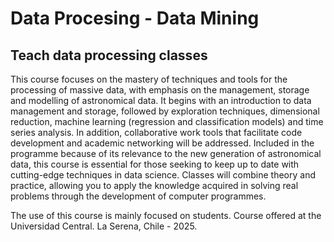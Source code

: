 # Data Procesing - Data Mining
## Teach data processing classes 

This course focuses on the mastery of techniques and tools for the processing of massive data, with emphasis on the management, storage and modelling of astronomical data. It begins with an introduction to data management and storage, followed by exploration techniques, dimensional reduction, machine learning (regression and classification models) and time series analysis. In addition, collaborative work tools that facilitate code development and academic networking will be addressed. Included in the programme because of its relevance to the new generation of astronomical data, this course is essential for those seeking to keep up to date with cutting-edge techniques in data science. Classes will combine theory and practice, allowing you to apply the knowledge acquired in solving real problems through the development of computer programmes.

The use of this course is mainly focused on students. Course offered at the Universidad Central. La Serena, Chile - 2025.
